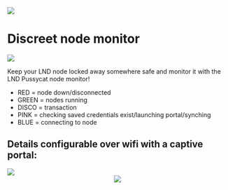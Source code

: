<img src="https://i.imgur.com/JVv86hR.png">

# Discreet node monitor 

<img src="https://i.imgur.com/rROvhIL.jpg">

Keep your LND node locked away somewhere safe and monitor it with the LND Pussycat node monitor!

* RED = node down/disconnected
* GREEN = nodes running
* DISCO = transaction
* PINK = checking saved credentials exist/launching portal/synching
* BLUE = connecting to node 


## Details configurable over wifi with a captive portal:

<img src="https://i.imgur.com/CIvCVxS.png">
<center><img src="https://i.imgur.com/Z8Trjkw.gif"></center>
